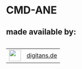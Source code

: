 # CMD-ANE

## made available by: ##

<table align="left">
    <tr>
        <td align="left"><img src="https://myflashlab.github.io/sponsors/digitans.de.jpg" width="32" height="32"></td>
        <td align="left"><a href="https://digitans.de">digitans.de</a></td>
    </tr>
</table>